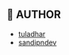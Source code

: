 ## 💪 AUTHOR

- [tuladhar](https://github.com/tuladhar)
- [sandipndev](https://github.com/sandipndev)
